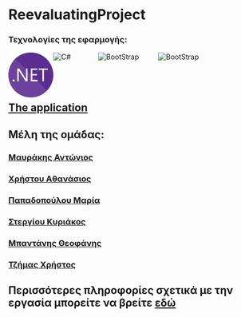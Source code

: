 # ReevaluatingProject

### Τεχνολογίες της εφαρμογής:
<img align="left" alt=".NET"  width="90px" src="https://raw.githubusercontent.com/github/explore/80688e429a7d4ef2fca1e82350fe8e3517d3494d/topics/dotnet/dotnet.png" />
<img align="left" alt="C#"  width="90px" src="https://github.com/abranhe/programming-languages-logos/blob/master/src/csharp/csharp_64x64.png" />
<img align="left" alt="BootStrap"  width="120px" src="https://upload.wikimedia.org/wikipedia/commons/thumb/b/b2/Bootstrap_logo.svg/640px-Bootstrap_logo.svg.png?1653008532256" />
<img align="left" alt="BootStrap"  width="150px" src="https://static.gunnarpeipman.com/wp-content/uploads/2020/09/aspnet-featured.png.webp" />
<br><br>
<br><br>

## [The application](http://comebacks.eu/)


## Μέλη της ομάδας:
### [Μαυράκης Αντώνιος](https://github.com/MercyMePlz)

### [Χρήστου Αθανάσιος](https://github.com/tnschr)

### [Παπαδοπούλου Μαρία](https://github.com/mariaepap)

### [Στεργίου Κυριάκος](https://github.com/KyriakosStg)

### [Μπαντάνης Θεοφάνης](https://github.com/fanisbad98)

### [Τζήμας Χρήστος](https://github.com/christostzimas)

## Περισσότερες πληροφορίες σχετικά με την εργασία μπορείτε να βρείτε [εδώ](https://github.com/MercyMePlz/reevaluatingProject/wiki)
